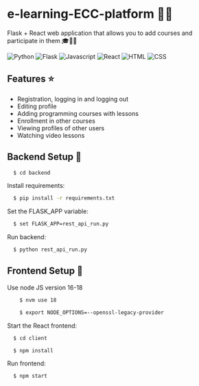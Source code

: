 # e-learning-ECC-platform 👨‍💻
Flask + React web application that allows you to add courses and participate in them 🎓👨‍🎓

![Python](https://img.shields.io/badge/Python-3776AB?style=for-the-badge&logo=python&logoColor=white)
![Flask](https://img.shields.io/badge/Flask-000000?style=for-the-badge&logo=flask&logoColor=white)
![Javascript](https://img.shields.io/badge/JavaScript-F7DF1E?style=for-the-badge&logo=javascript&logoColor=black)
![React](https://img.shields.io/badge/React-20232A?style=for-the-badge&logo=react&logoColor=61DAFB)
![HTML](https://img.shields.io/badge/HTML5-E34F26?style=for-the-badge&logo=html5&logoColor=white)
![CSS](https://img.shields.io/badge/CSS3-1572B6?style=for-the-badge&logo=css3&logoColor=white)

## Features ⭐

- Registration, logging in and logging out
- Editing profile
- Adding programming courses with lessons
- Enrollment in other courses
- Viewing profiles of other users
- Watching video lessons



## Backend Setup 🚀

```bash
  $ cd backend
```

Install requirements:
```bash
  $ pip install -r requirements.txt
```

Set the FLASK_APP variable:
```bash
  $ set FLASK_APP=rest_api_run.py
```

Run backend:
```bash
  $ python rest_api_run.py
```



## Frontend Setup 🚀

Use node JS version 16-18
```bash
    $ nvm use 18
```
```bash
    $ export NODE_OPTIONS=--openssl-legacy-provider
```


Start the React frontend:
```bash
  $ cd client
```
```bash
  $ npm install
```
Run frontend:
```bash
  $ npm start
```

